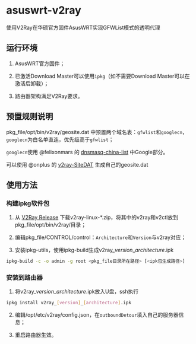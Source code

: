 # asuswrt-v2ray
使用V2Ray在华硕官方固件AsusWRT实现GFWList模式的透明代理

## 运行环境
1. AsusWRT官方固件；

2. 已激活Download Master可以使用`ipkg`（如不需要Download Master可以在激活后卸载）；

3. 路由器架构满足V2Ray要求。

## 预置规则说明
pkg_file/opt/bin/v2ray/geosite.dat 中预置两个域名表：`gfwlist`和`googlecn`，`googlecn`为白名单直连，优先级高于`gfwlist`；

`googlecn`使用 @felixonmars 的 [dnsmasq-china-list](https://github.com/felixonmars/dnsmasq-china-list) 中Google部分。

可以使用 @onplus 的 [v2ray-SiteDAT](https://github.com/onplus/v2ray-SiteDAT) 生成自己的geosite.dat

## 使用方法

### 构建ipkg软件包
1. 从 [V2Ray Release](https://github.com/v2ray/v2ray-core/releases) 下载v2ray-linux-*.zip，将其中的v2ray和v2ctl放到pkg_file/opt/bin/v2ray/目录；

2. 编辑pkg_file/CONTROL/control：`Architecture`和`Version`与v2ray对应；

3. 安装ipkg-utils，使用ipkg-build生成v2ray_*version*_*architecture*.ipk
```bash
ipkg-build -c -o admin -g root <pkg_file目录所在路径> [<ipk包生成路径>]
```

### 安装到路由器
1. 将v2ray_*version*_*architecture*.ipk放入U盘，ssh执行
```bash
ipkg install v2ray_[version]_[architecture].ipk
```

2. 编辑/opt/etc/v2ray/config.json，在`outboundDetour`填入自己的服务器信息；

3. 重启路由器生效。
